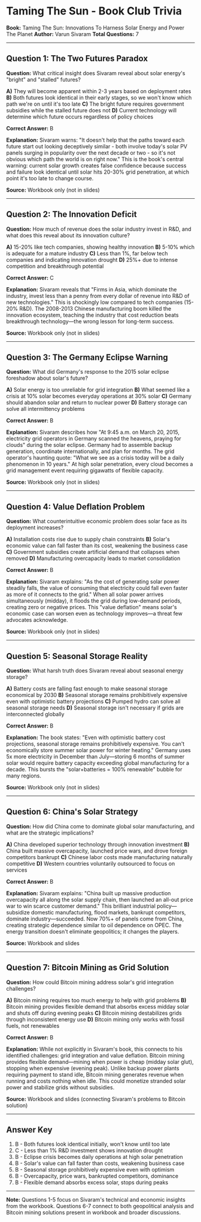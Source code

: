 # Taming The Sun - Book Club Trivia

**Book:** Taming The Sun: Innovations To Harness Solar Energy and Power The Planet
**Author:** Varun Sivaram
**Total Questions:** 7

---

## Question 1: The Two Futures Paradox

**Question:** What critical insight does Sivaram reveal about solar energy's "bright" and "stalled" futures?

**A)** They will become apparent within 2-3 years based on deployment rates
**B)** Both futures look identical in their early stages, so we won't know which path we're on until it's too late
**C)** The bright future requires government subsidies while the stalled future does not
**D)** Current technology will determine which future occurs regardless of policy choices

**Correct Answer:** B

**Explanation:** Sivaram warns: "It doesn't help that the paths toward each future start out looking deceptively similar - both involve today's solar PV panels surging in popularity over the next decade or two - so it's not obvious which path the world is on right now." This is the book's central warning: current solar growth creates false confidence because success and failure look identical until solar hits 20-30% grid penetration, at which point it's too late to change course.

**Source:** Workbook only (not in slides)

---

## Question 2: The Innovation Deficit

**Question:** How much of revenue does the solar industry invest in R&D, and what does this reveal about its innovation culture?

**A)** 15-20% like tech companies, showing healthy innovation
**B)** 5-10% which is adequate for a mature industry
**C)** Less than 1%, far below tech companies and indicating innovation drought
**D)** 25%+ due to intense competition and breakthrough potential

**Correct Answer:** C

**Explanation:** Sivaram reveals that "Firms in Asia, which dominate the industry, invest less than a penny from every dollar of revenue into R&D of new technologies." This is shockingly low compared to tech companies (15-20% R&D). The 2008-2013 Chinese manufacturing boom killed the innovation ecosystem, teaching the industry that cost reduction beats breakthrough technology—the wrong lesson for long-term success.

**Source:** Workbook only (not in slides)

---

## Question 3: The Germany Eclipse Warning

**Question:** What did Germany's response to the 2015 solar eclipse foreshadow about solar's future?

**A)** Solar energy is too unreliable for grid integration
**B)** What seemed like a crisis at 10% solar becomes everyday operations at 30% solar
**C)** Germany should abandon solar and return to nuclear power
**D)** Battery storage can solve all intermittency problems

**Correct Answer:** B

**Explanation:** Sivaram describes how "At 9:45 a.m. on March 20, 2015, electricity grid operators in Germany scanned the heavens, praying for clouds" during the solar eclipse. Germany had to assemble backup generation, coordinate internationally, and plan for months. The grid operator's haunting quote: "What we see as a crisis today will be a daily phenomenon in 10 years." At high solar penetration, every cloud becomes a grid management event requiring gigawatts of flexible capacity.

**Source:** Workbook only (not in slides)

---

## Question 4: Value Deflation Problem

**Question:** What counterintuitive economic problem does solar face as its deployment increases?

**A)** Installation costs rise due to supply chain constraints
**B)** Solar's economic value can fall faster than its cost, weakening the business case
**C)** Government subsidies create artificial demand that collapses when removed
**D)** Manufacturing overcapacity leads to market consolidation

**Correct Answer:** B

**Explanation:** Sivaram explains: "As the cost of generating solar power steadily falls, the value of consuming that electricity could fall even faster as more of it connects to the grid." When all solar power arrives simultaneously (midday), it floods the grid during low-demand periods, creating zero or negative prices. This "value deflation" means solar's economic case can worsen even as technology improves—a threat few advocates acknowledge.

**Source:** Workbook only (not in slides)

---

## Question 5: Seasonal Storage Reality

**Question:** What harsh truth does Sivaram reveal about seasonal energy storage?

**A)** Battery costs are falling fast enough to make seasonal storage economical by 2030
**B)** Seasonal storage remains prohibitively expensive even with optimistic battery projections
**C)** Pumped hydro can solve all seasonal storage needs
**D)** Seasonal storage isn't necessary if grids are interconnected globally

**Correct Answer:** B

**Explanation:** The book states: "Even with optimistic battery cost projections, seasonal storage remains prohibitively expensive. You can't economically store summer solar power for winter heating." Germany uses 5x more electricity in December than July—storing 6 months of summer solar would require battery capacity exceeding global manufacturing for a decade. This bursts the "solar+batteries = 100% renewable" bubble for many regions.

**Source:** Workbook only (not in slides)

---

## Question 6: China's Solar Strategy

**Question:** How did China come to dominate global solar manufacturing, and what are the strategic implications?

**A)** China developed superior technology through innovation investment
**B)** China built massive overcapacity, launched price wars, and drove foreign competitors bankrupt
**C)** Chinese labor costs made manufacturing naturally competitive
**D)** Western countries voluntarily outsourced to focus on services

**Correct Answer:** B

**Explanation:** Sivaram explains: "China built up massive production overcapacity all along the solar supply chain, then launched an all-out price war to win scarce customer demand." This brilliant industrial policy—subsidize domestic manufacturing, flood markets, bankrupt competitors, dominate industry—succeeded. Now 70%+ of panels come from China, creating strategic dependence similar to oil dependence on OPEC. The energy transition doesn't eliminate geopolitics; it changes the players.

**Source:** Workbook and slides

---

## Question 7: Bitcoin Mining as Grid Solution

**Question:** How could Bitcoin mining address solar's grid integration challenges?

**A)** Bitcoin mining requires too much energy to help with grid problems
**B)** Bitcoin mining provides flexible demand that absorbs excess midday solar and shuts off during evening peaks
**C)** Bitcoin mining destabilizes grids through inconsistent energy use
**D)** Bitcoin mining only works with fossil fuels, not renewables

**Correct Answer:** B

**Explanation:** While not explicitly in Sivaram's book, this connects to his identified challenges: grid integration and value deflation. Bitcoin mining provides flexible demand—mining when power is cheap (midday solar glut), stopping when expensive (evening peak). Unlike backup power plants requiring payment to stand idle, Bitcoin mining generates revenue when running and costs nothing when idle. This could monetize stranded solar power and stabilize grids without subsidies.

**Source:** Workbook and slides (connecting Sivaram's problems to Bitcoin solution)

---

## Answer Key
1. B - Both futures look identical initially, won't know until too late
2. C - Less than 1% R&D investment shows innovation drought
3. B - Eclipse crisis becomes daily operations at high solar penetration
4. B - Solar's value can fall faster than costs, weakening business case
5. B - Seasonal storage prohibitively expensive even with optimism
6. B - Overcapacity, price wars, bankrupted competitors, dominance
7. B - Flexible demand absorbs excess solar, stops during peaks

---

**Note:** Questions 1-5 focus on Sivaram's technical and economic insights from the workbook. Questions 6-7 connect to both geopolitical analysis and Bitcoin mining solutions present in workbook and broader discussions.
